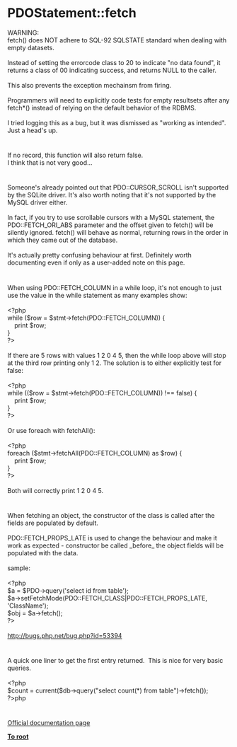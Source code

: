 # PDOStatement::fetch




<div class="phpcode"><span class="html">
WARNING:<br>fetch() does NOT adhere to SQL-92 SQLSTATE standard when dealing with empty datasets.<br><br>Instead of setting the errorcode class to 20 to indicate &quot;no data found&quot;, it returns a class of 00 indicating success, and returns NULL to the caller.<br><br>This also prevents the exception mechainsm from firing.<br><br>Programmers will need to explicitly code tests for empty resultsets after any fetch*() instead of relying on the default behavior of the RDBMS.<br><br>I tried logging this as a bug, but it was dismissed as &quot;working as intended&quot;. Just a head&apos;s up.</span>
</div>
  

#


<div class="phpcode"><span class="html">
If no record, this function will also return false.<br>I think that is not very good...</span>
</div>
  

#


<div class="phpcode"><span class="html">
Someone&apos;s already pointed out that PDO::CURSOR_SCROLL isn&apos;t supported by the SQLite driver. It&apos;s also worth noting that it&apos;s not supported by the MySQL driver either.<br><br>In fact, if you try to use scrollable cursors with a MySQL statement, the PDO::FETCH_ORI_ABS parameter and the offset given to fetch() will be silently ignored. fetch() will behave as normal, returning rows in the order in which they came out of the database.<br><br>It&apos;s actually pretty confusing behaviour at first. Definitely worth documenting even if only as a user-added note on this page.</span>
</div>
  

#


<div class="phpcode"><span class="html">
When using PDO::FETCH_COLUMN in a while loop, it&apos;s not enough to just use the value in the while statement as many examples show:<br><br><span class="default">&lt;?php<br></span><span class="keyword">while (</span><span class="default">$row </span><span class="keyword">= </span><span class="default">$stmt</span><span class="keyword">-&gt;</span><span class="default">fetch</span><span class="keyword">(</span><span class="default">PDO</span><span class="keyword">::</span><span class="default">FETCH_COLUMN</span><span class="keyword">)) {<br>&#xA0; &#xA0; print </span><span class="default">$row</span><span class="keyword">;<br>}<br></span><span class="default">?&gt;<br></span><br>If there are 5 rows with values 1 2 0 4 5, then the while loop above will stop at the third row printing only 1 2. The solution is to either explicitly test for false:<br><br><span class="default">&lt;?php<br></span><span class="keyword">while ((</span><span class="default">$row </span><span class="keyword">= </span><span class="default">$stmt</span><span class="keyword">-&gt;</span><span class="default">fetch</span><span class="keyword">(</span><span class="default">PDO</span><span class="keyword">::</span><span class="default">FETCH_COLUMN</span><span class="keyword">)) !== </span><span class="default">false</span><span class="keyword">) {<br>&#xA0; &#xA0; print </span><span class="default">$row</span><span class="keyword">;<br>}<br></span><span class="default">?&gt;<br></span><br>Or use foreach with fetchAll():<br><br><span class="default">&lt;?php<br></span><span class="keyword">foreach (</span><span class="default">$stmt</span><span class="keyword">-&gt;</span><span class="default">fetchAll</span><span class="keyword">(</span><span class="default">PDO</span><span class="keyword">::</span><span class="default">FETCH_COLUMN</span><span class="keyword">) as </span><span class="default">$row</span><span class="keyword">) {<br>&#xA0; &#xA0; print </span><span class="default">$row</span><span class="keyword">;<br>}<br></span><span class="default">?&gt;<br></span><br>Both will correctly print 1 2 0 4 5.</span>
</div>
  

#


<div class="phpcode"><span class="html">
When fetching an object, the constructor of the class is called after the fields are populated by default.
<br>
<br>PDO::FETCH_PROPS_LATE is used to change the behaviour and make it work as expected - constructor be called _before_ the object fields will be populated with the data.
<br>
<br>sample:
<br>
<br><span class="default">&lt;?php
<br>$a </span><span class="keyword">= </span><span class="default">$PDO</span><span class="keyword">-&gt;</span><span class="default">query</span><span class="keyword">(</span><span class="string">&apos;select id from table&apos;</span><span class="keyword">);
<br></span><span class="default">$a</span><span class="keyword">-&gt;</span><span class="default">setFetchMode</span><span class="keyword">(</span><span class="default">PDO</span><span class="keyword">::</span><span class="default">FETCH_CLASS</span><span class="keyword">|</span><span class="default">PDO</span><span class="keyword">::</span><span class="default">FETCH_PROPS_LATE</span><span class="keyword">, </span><span class="string">&apos;ClassName&apos;</span><span class="keyword">);
<br></span><span class="default">$obj </span><span class="keyword">= </span><span class="default">$a</span><span class="keyword">-&gt;</span><span class="default">fetch</span><span class="keyword">();
<br></span><span class="default">?&gt;
<br></span>
<br><a href="http://bugs.php.net/bug.php?id=53394" rel="nofollow" target="_blank">http://bugs.php.net/bug.php?id=53394</a></span>
</div>
  

#


<div class="phpcode"><span class="html">
A quick one liner to get the first entry returned.&#xA0; This is nice for very basic queries.<br><br><span class="default">&lt;?php<br>$count </span><span class="keyword">= </span><span class="default">current</span><span class="keyword">(</span><span class="default">$db</span><span class="keyword">-&gt;</span><span class="default">query</span><span class="keyword">(</span><span class="string">&quot;select count(*) from table&quot;</span><span class="keyword">)-&gt;</span><span class="default">fetch</span><span class="keyword">());<br></span><span class="default">?&gt;</span>php</span>
</div>
  

#

[Official documentation page](https://www.php.net/manual/en/pdostatement.fetch.php)

**[To root](/README.md)**